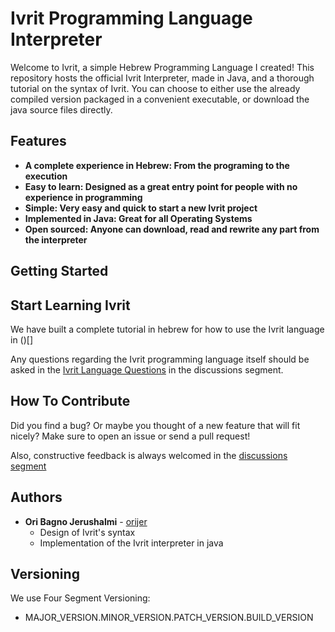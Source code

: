 # Ivrit Programming Language Interpreter

Welcome to Ivrit, a simple Hebrew Programming Language I created! 
This repository hosts the official Ivrit Interpreter, made in Java, and a thorough tutorial on the syntax of Ivrit.
You can choose to either use the already compiled version packaged in a convenient executable, or download the java source files directly.

## Features
* **A complete experience in Hebrew: From the programing to the execution**
* **Easy to learn: Designed as a great entry point for people with no experience in programming**
* **Simple: Very easy and quick to start a new Ivrit project**
* **Implemented in Java: Great for all Operating Systems**
* **Open sourced: Anyone can download, read and rewrite any part from the interpreter**

## Getting Started

## Start Learning Ivrit
We have built a complete tutorial in hebrew for how to use the Ivrit language in ()[]

Any questions regarding the Ivrit programming language itself should be asked in the [Ivrit Language Questions](https://github.com/orijer/IvritInterpreter/discussions/categories/ivrit-language-questions) in the discussions segment.

## How To Contribute
Did you find a bug? Or maybe you thought of a new feature that will fit nicely?
Make sure to open an issue or send a pull request!

Also, constructive feedback is always welcomed in the [discussions segment](https://github.com/orijer/IvritInterpreter/discussions) 

## Authors
* **Ori Bagno Jerushalmi** - [orijer](https://github.com/orijer)
  * Design of Ivrit's syntax
  * Implementation of the Ivrit interpreter in java

## Versioning
We use Four Segment Versioning:
 * MAJOR_VERSION.MINOR_VERSION.PATCH_VERSION.BUILD_VERSION
